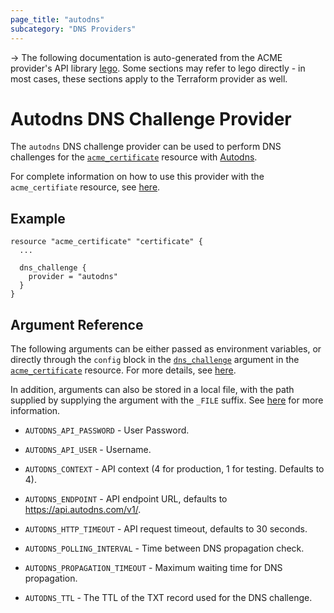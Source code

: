 ```yaml
---
page_title: "autodns"
subcategory: "DNS Providers"
---
```


-> The following documentation is auto-generated from the ACME
provider's API library [lego](https://go-acme.github.io/lego/).  Some
sections may refer to lego directly - in most cases, these sections
apply to the Terraform provider as well.

# Autodns DNS Challenge Provider

The `autodns` DNS challenge provider can be used to perform DNS challenges for
the [`acme_certificate`][resource-acme-certificate] resource with
[Autodns](https://www.internetx.com/domains/autodns/).

[resource-acme-certificate]: ../resources/certificate.md

For complete information on how to use this provider with the `acme_certifiate`
resource, see [here][resource-acme-certificate-dns-challenges].

[resource-acme-certificate-dns-challenges]: ../resources/certificate.md#using-dns-challenges

## Example

```hcl
resource "acme_certificate" "certificate" {
  ...

  dns_challenge {
    provider = "autodns"
  }
}
```
## Argument Reference

The following arguments can be either passed as environment variables, or
directly through the `config` block in the
[`dns_challenge`][resource-acme-certificate-dns-challenge-arg] argument in the
[`acme_certificate`][resource-acme-certificate] resource. For more details, see
[here][resource-acme-certificate-dns-challenges].

[resource-acme-certificate-dns-challenge-arg]: ../resources/certificate.md#dns_challenge

In addition, arguments can also be stored in a local file, with the path
supplied by supplying the argument with the `_FILE` suffix. See
[here][acme-certificate-file-arg-example] for more information.

[acme-certificate-file-arg-example]: ../resources/certificate.md#using-variable-files-for-provider-arguments

* `AUTODNS_API_PASSWORD` - User Password.
* `AUTODNS_API_USER` - Username.

* `AUTODNS_CONTEXT` - API context (4 for production, 1 for testing. Defaults to 4).
* `AUTODNS_ENDPOINT` - API endpoint URL, defaults to https://api.autodns.com/v1/.
* `AUTODNS_HTTP_TIMEOUT` - API request timeout, defaults to 30 seconds.
* `AUTODNS_POLLING_INTERVAL` - Time between DNS propagation check.
* `AUTODNS_PROPAGATION_TIMEOUT` - Maximum waiting time for DNS propagation.
* `AUTODNS_TTL` - The TTL of the TXT record used for the DNS challenge.


